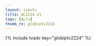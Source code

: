 ```yaml
--- 
layout: sieutv
title: AL2224 s1
tags: [ALtv]
thumb_re: globiptv2224
---
```

{% include tvadv key="globiptv2224" %} 
